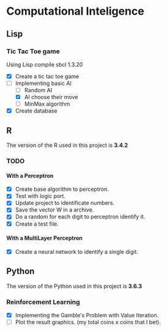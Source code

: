# Computational Inteligence

## Lisp

### Tic Tac Toe game

Using Lisp compile sbcl 1.3.20

- [x] Create a tic tac toe game
- [ ] Implementing basic AI
  - [ ] Random AI
  - [x] AI choose their move
  - [ ] MinMax algorithm
- [x] Create database
## R
The version of the R used in this project is **3.4.2**

### TODO

#### With a Perceptron
- [x] Create base algorithm to perceptron.
- [x] Test with logic port.
- [x] Update project to identificate numbers.
- [x] Save the vector W in a archive.
- [x] Do a random for each digit to perceptron identify it.
- [x] Create a test file.

#### With a MultiLayer Perceptron
- [x] Create a neural network to identify a single digit.

## Python
The version of the Python used in this project is **3.6.3**

### Reinforcement Learning
- [x] Implementing the Gamble's Problem with Value Iteration.
- [ ] Plot the result graphics. (my total coins x coins that I bet).
